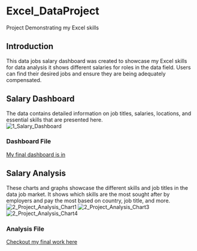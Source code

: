 # Excel_DataProject
 Project Demonstrating my Excel skills





## Introduction

This data jobs salary dashboard was created to showcase my Excel skills for data analysis it shows different salaries for roles in the data field. Users can find their desired jobs and ensure they are being adequately compensated. 
## Salary Dashboard 
The data contains detailed information on job titles, salaries, locations, and essential skills that are presented here.  
![1_Salary_Dashboard](https://github.com/user-attachments/assets/2a030693-f820-4901-8579-5feb0e21c2cc)

### Dashboard File
[My final dashboard is in](Project_1-Dashboard)

## Salary Analysis  
These charts and graphs showcase the different skills and job titles in the data job market. It shows which skills are the most sought after by employers and pay the most based on country, job title, and more.  
![2_Project_Analysis_Chart1](https://github.com/user-attachments/assets/19bef219-8aeb-4e49-9724-e96b027ff0ca)
![2_Project_Analysis_Chart3](https://github.com/user-attachments/assets/565ddf1c-d571-4228-8424-52bf7e5fcd2e)
![2_Project_Analysis_Chart4](https://github.com/user-attachments/assets/2e6a143e-0697-4639-b54b-d97f110c58e1)  
### Analysis File 
[Checkout my final work here](Project_2-Analysis)
